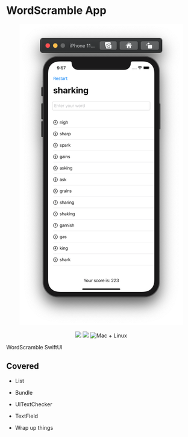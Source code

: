 # WordScramble App
<p align="center">
    <img src="Screenshot.png" width="434" max-width="90%" alt="WordScramble App"/>
</p>
<p align="center">
    <img src="https://img.shields.io/badge/Swift-5.2-orange.svg" />
    <img src="https://img.shields.io/badge/xcode-11.4-brightgreen.svg" />
    <img src="https://img.shields.io/badge/platforms-mac+linux-brightgreen.svg?style=flat" alt="Mac + Linux" />
</p>

WordScramble SwiftUI

## Covered
* List
* Bundle
* UITextChecker

* TextField
* Wrap up things
